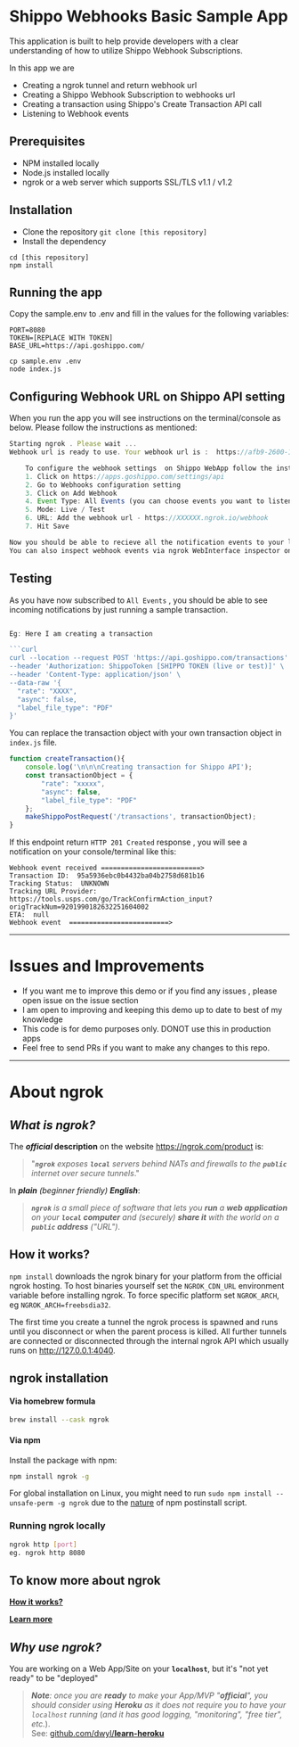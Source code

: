 # Shippo Webhooks Basic Sample App

This application is built to help provide developers with a clear understanding of how to utilize Shippo 
Webhook Subscriptions.

In this app we are 
* Creating a ngrok tunnel and return webhook url
* Creating a Shippo Webhook Subscription to webhooks url
* Creating a transaction using Shippo's Create Transaction API call 
* Listening to Webhook events
    

## Prerequisites
* NPM installed locally
* Node.js installed locally
* ngrok or a web server which supports SSL/TLS v1.1 / v1.2

## Installation 
* Clone the repository `git clone [this repository]`
* Install the dependency 

```text
cd [this repository]
npm install
```
 

## Running the app 

Copy the sample.env to .env and fill in the values for the following variables:
```text
PORT=8080
TOKEN=[REPLACE WITH TOKEN]
BASE_URL=https://api.goshippo.com/
```
```
cp sample.env .env
node index.js
```

## Configuring Webhook URL on Shippo API setting
When you run the app you will see instructions on the terminal/console as below. Please follow the instructions 
as mentioned:

```javascript
Starting ngrok . Please wait ...
Webhook url is ready to use. Your webhook url is :  https://afb9-2600-1700-dd90-14f0-e4f1-11d2-5a73-6ade.ngrok.io/webhook

    To configure the webhook settings  on Shippo WebApp follow the instructions:
    1. Click on https://apps.goshippo.com/settings/api
    2. Go to Webhooks configuration setting
    3. Click on Add Webhook
    4. Event Type: All Events (you can choose events you want to listen to as well)
    5. Mode: Live / Test
    6. URL: Add the webhook url - https://XXXXXX.ngrok.io/webhook
    7. Hit Save

Now you should be able to recieve all the notification events to your locally setup webhook url
You can also inspect webhook events via ngrok WebInterface inspector on url : http://localhost:4040
```
## Testing 

As you have now subscribed to `All Events` ,  you should be able to see incoming notifications by just 
running a sample transaction.

```javascript

Eg: Here I am creating a transaction 

```curl
curl --location --request POST 'https://api.goshippo.com/transactions' \
--header 'Authorization: ShippoToken [SHIPPO TOKEN (live or test)]' \
--header 'Content-Type: application/json' \
--data-raw '{
  "rate": "XXXX",
  "async": false,
  "label_file_type": "PDF"
}'
```

You can replace the transaction object  with your own transaction object in `index.js` file.

```javascript
function createTransaction(){
    console.log('\n\n\nCreating transaction for Shippo API');
    const transactionObject = {
        "rate": "xxxxx",
        "async": false,
        "label_file_type": "PDF"
    };
    makeShippoPostRequest('/transactions', transactionObject);
}

````

If this endpoint return `HTTP 201 Created` response ,  you will see a notification on your console/terminal like this:

```text
Webhook event received =========================>
Transaction ID:  95a5936ebc0b4432ba04b2758d681b16
Tracking Status:  UNKNOWN
Tracking URL Provider:  https://tools.usps.com/go/TrackConfirmAction_input?origTrackNum=9201990182632251604002
ETA:  null
Webhook event  =========================>

```
***


# Issues and Improvements 

* If you want me to improve this demo or if you find any issues , please open issue on the issue section
* I am open to improving and keeping this demo up to date to best of my knowledge
* This code is for demo purposes only. DONOT use this in production apps
* Feel free to send PRs if you want to make any changes to this repo. 

***
# About ngrok

## _What is ngrok?_

The **_official_ description**
on the website https://ngrok.com/product is:

> "_**`ngrok`** exposes **`local`** servers behind NATs and firewalls
to the **`public`** internet over secure tunnels_."

In _**plain** (beginner friendly) **English**_:

> _**`ngrok`** is a small piece of software
that lets you **run** a **web application** <br />
on your **`local` computer**
and (securely) **share it** with the world
on a **`public` address** ("URL")_.

## How it works?

```npm install``` downloads the ngrok binary for your platform from the official ngrok hosting. To host binaries yourself set the `NGROK_CDN_URL` environment variable before installing ngrok. To force specific platform set `NGROK_ARCH`, eg `NGROK_ARCH=freebsdia32`.

The first time you create a tunnel the ngrok process is spawned and runs until you disconnect or when the parent process is killed. All further tunnels are connected or disconnected through the internal ngrok API which usually runs on http://127.0.0.1:4040.


## ngrok installation

#### Via homebrew formula

```bash
brew install --cask ngrok
```

#### Via npm
Install the package with npm:

```bash
npm install ngrok -g
```

For global installation on Linux, you might need to run `sudo npm install --unsafe-perm -g ngrok` due to the [nature](https://github.com/bubenshchykov/ngrok/issues/115#issuecomment-380927124) of npm postinstall script.

### Running ngrok locally 
```bash
ngrok http [port] 
eg. ngrok http 8080
```



## To know more about ngrok
[**How it works?**](https://ngrok.com/product)

[**Learn more**](https://github.com/dwyl/learn-ngrok)


## _Why use ngrok?_

You are working on a Web App/Site on your **`localhost`**,
but it's "not yet ready" to be "deployed"

> _**Note**: once you are **ready**
to make your App/MVP "**official**",
you should consider using **Heroku**
as it does not require you to have your `localhost` running_
(_and it has good logging, "monitoring", "free tier", etc._). <br />
See:
[github.com/dwyl/**learn-heroku**](https://github.com/dwyl/learn-heroku)


